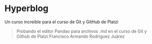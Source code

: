 # Hyperblog
Un curso increible para el curso de Git y GitHub de Platzi
>Probando el editor Pandao para archivos .md en el curso de Git y Github de Platzi
Francisco Armando Rodríguez Juárez
